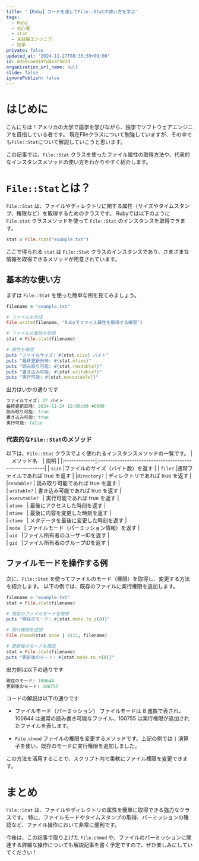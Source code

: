 ```yaml
---
title: '【Ruby】コードを通してFile::Statの使い方を学ぶ'
tags:
  - Ruby
  - 初心者
  - stat
  - 未経験エンジニア
  - 独学
private: false
updated_at: '2024-11-27T08:35:59+09:00'
id: dda9cae919fd4eaf4d3d
organization_url_name: null
slide: false
ignorePublish: false
---
```

# はじめに
こんにちは！アメリカの大学で語学を学びながら、独学でソフトウェアエンジニアを目指している者です。
現在Fileクラスについて勉強していますが、その中でも`File::Stat`について解説していこうと思います。

この記事では、`File::Stat` クラスを使ったファイル属性の取得方法や、代表的なインスタンスメソッドの使い方をわかりやすく紹介します。

# `File::Stat`とは？
`File::Stat` は、ファイルやディレクトリに関する属性（サイズやタイムスタンプ、権限など）を取得するためのクラスです。
Rubyでは以下のように `File.stat` クラスメソッドを使って `File::Stat` のインスタンスを取得できます。
```ruby
stat = File.stat("example.txt")
```
ここで得られる `stat` は `File::Stat` クラスのインスタンスであり、さまざまな情報を取得できるメソッドが用意されています。

## 基本的な使い方
まずは `File::Stat` を使った簡単な例を見てみましょう。
```ruby
filename = "example.txt"

# ファイルを作成
File.write(filename, "Rubyでファイル属性を取得する練習")

# ファイルの属性を取得
stat = File.stat(filename)

# 属性を確認
puts "ファイルサイズ: #{stat.size} バイト"
puts "最終更新日時: #{stat.mtime}"
puts "読み取り可能: #{stat.readable?}"
puts "書き込み可能: #{stat.writable?}"
puts "実行可能: #{stat.executable?}"
```
出力はいかの通りです
```ruby
ファイルサイズ: 27 バイト
最終更新日時: 2024-11-24 12:00:00 +0000
読み取り可能: true
書き込み可能: true
実行可能: false
```

### 代表的な`File::Stat`のメソッド
以下は、`File::Stat` クラスでよく使われるインスタンスメソッドの一覧です。
| 　メソッド名　| 説明                                                          | 
|:-------------|:-------------------------------------------------------|
| `size`       |ファイルのサイズ（バイト数）を返す    |
|  `file?`    |通常ファイルであれば true を返す                           |
|`directory?` | ディレクトリであれば true を返す                      |	
|`readable?` |  読み取り可能であれば true を返す                  |	
|  `writable?`   | 書き込み可能であれば true を返す              |  
| `executable? `   |	  実行可能であれば true を返す |  
| `atime `   |	最後にアクセスした時刻を返す   |  
| `mtime `   |	最後に内容を変更した時刻を返す   |  
| `ctime `   |	メタデータを最後に変更した時刻を返す   |  
| `mode `   |	ファイルモード（パーミッション情報）を返す   |  
| `uid `   |ファイル所有者のユーザーIDを返す	   |  
| `gid `   |ファイル所有者のグループIDを返す	   |  

## ファイルモードを操作する例
次に、`File::Stat` を使ってファイルのモード（権限）を取得し、変更する方法を紹介します。
以下の例では、既存のファイルに実行権限を追加します。
```ruby
filename = "example.txt"
stat = File.stat(filename)

# 現在のファイルモードを取得
puts "現在のモード: #{stat.mode.to_s(8)}"

# 実行権限を追加
File.chmod(stat.mode | 0111, filename)

# 更新後のモードを確認
stat = File.stat(filename)
puts "更新後のモード: #{stat.mode.to_s(8)}"
```
出力例は以下の通りです
```ruby
現在のモード: 100644
更新後のモード: 100755
```
コードの解説は以下の通りです
* ファイルモード（パーミッション）
ファイルモードは 8 進数で表され、100644 は通常の読み書き可能なファイル、100755 は実行権限が追加されたファイルを表します。

* `File.chmod`
ファイルの権限を変更するメソッドです。上記の例では `|` 演算子を使い、既存のモードに実行権限を追加しました。

この方法を活用することで、スクリプト内で柔軟にファイル権限を変更できます。

# まとめ
`File::Stat` は、ファイルやディレクトリの属性を簡単に取得できる強力なクラスです。
特に、ファイルモードやタイムスタンプの取得、パーミッションの確認など、ファイル操作において非常に便利です。

今後は、この記事で取り上げた `File.chmod` や、ファイルのパーミッションに関連する詳細な操作についても解説記事を書く予定ですので、ぜひ楽しみにしていてください！
